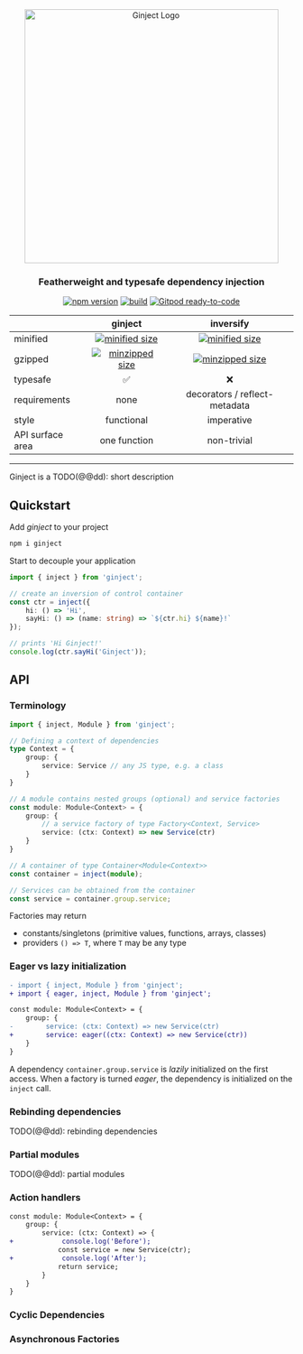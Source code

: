 <div id="ginject-logo" align="center">
  <a href="https://github.com/langium/ginject">
    <img alt="Ginject Logo" width="450" src="https://user-images.githubusercontent.com/743833/193610222-cf9a7feb-b1d9-4d5c-88de-6ce9fbca8299.png">
  </a>
  <h3>
    Featherweight and typesafe dependency injection
  </h3>
</div>

<div id="badges" align="center">

[![npm version](https://img.shields.io/npm/v/ginject?logo=npm&style=flat-square)](https://www.npmjs.com/package/ginject/)
[![build](https://img.shields.io/github/workflow/status/langium/ginject/Build/main?logo=github&style=flat-square)](https://github.com/langium/ginject/actions/workflows/build.yml)
[![Gitpod ready-to-code](https://img.shields.io/badge/Gitpod-ready--to--code-blue?logo=gitpod&style=flat-square)](https://gitpod.io/#https://github.com/langium/ginject)

</div>

<div id="ginject vs inversify" align="center">

|                  |    ginject   |            inversify          |
|------------------|:------------:|:-----------------------------:|
| minified         | [![minified size](https://img.shields.io/bundlephobia/min/ginject?style=flat-square)](https://bundlephobia.com/result?p=ginject@latest) | [![minified size](https://img.shields.io/bundlephobia/min/inversify?style=flat-square)](https://bundlephobia.com/result?p=inversify@latest) |
| gzipped          | [![minzipped size](https://img.shields.io/bundlephobia/minzip/ginject?style=flat-square)](https://bundlephobia.com/result?p=ginject@latest) | [![minzipped size](https://img.shields.io/bundlephobia/minzip/inversify?style=flat-square)](https://bundlephobia.com/result?p=inversify@latest) |
| typesafe         |      ✅      |               ❌               |
| requirements     |     none     | decorators / reflect-metadata |
| style            |  functional  |           imperative          |
| API surface area | one function |           non-trivial         |

</div>

<hr>

Ginject is a TODO(@@dd): short description

## Quickstart

Add _ginject_ to your project

```sh
npm i ginject
```

Start to decouple your application

```ts
import { inject } from 'ginject';

// create an inversion of control container
const ctr = inject({
    hi: () => 'Hi',
    sayHi: () => (name: string) => `${ctr.hi} ${name}!`
});

// prints 'Hi Ginject!'
console.log(ctr.sayHi('Ginject'));
```

## API

### Terminology

```ts
import { inject, Module } from 'ginject';

// Defining a context of dependencies
type Context = {
    group: {
        service: Service // any JS type, e.g. a class
    }
}

// A module contains nested groups (optional) and service factories
const module: Module<Context> = {
    group: {
        // a service factory of type Factory<Context, Service>
        service: (ctx: Context) => new Service(ctr)
    }
}

// A container of type Container<Module<Context>>
const container = inject(module);

// Services can be obtained from the container
const service = container.group.service;
```

Factories may return

* constants/singletons (primitive values, functions, arrays, classes)
* providers `() => T`, where `T` may be any type

### Eager vs lazy initialization

```diff
- import { inject, Module } from 'ginject';
+ import { eager, inject, Module } from 'ginject';

const module: Module<Context> = {
    group: {
-        service: (ctx: Context) => new Service(ctr)
+        service: eager((ctx: Context) => new Service(ctr))
    }
}
```

A dependency `container.group.service` is _lazily_ initialized on the first access.
When a factory is turned _eager_, the dependency is initialized on the `inject` call.

### Rebinding dependencies

TODO(@@dd): rebinding dependencies

### Partial modules

TODO(@@dd): partial modules

### Action handlers

```diff
const module: Module<Context> = {
    group: {
        service: (ctx: Context) => {
+            console.log('Before');
            const service = new Service(ctr);
+            console.log('After');
            return service;
        }
    }
}
```

### Cyclic Dependencies

### Asynchronous Factories
